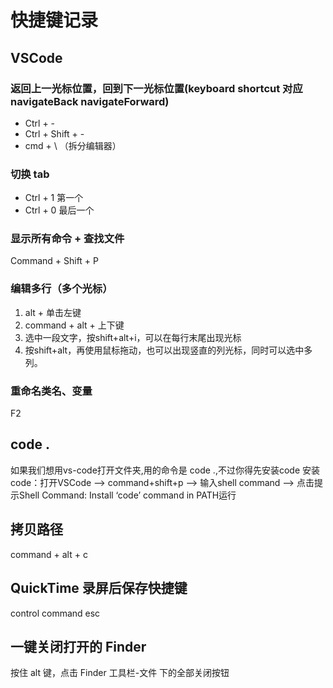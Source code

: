 # 快捷键记录
## VSCode
### 返回上一光标位置，回到下一光标位置(keyboard shortcut 对应 navigateBack navigateForward)
* Ctrl + -
* Ctrl + Shift + -
* cmd + \ （拆分编辑器）
### 切换 tab
* Ctrl + 1 第一个
* Ctrl + 0 最后一个

### 显示所有命令 + 查找文件
Command + Shift + P

### 编辑多行（多个光标）
1. alt + 单击左键
2. command + alt + 上下键
3. 选中一段文字，按shift+alt+i，可以在每行末尾出现光标
4. 按shift+alt，再使用鼠标拖动，也可以出现竖直的列光标，同时可以选中多列。

### 重命名类名、变量
F2
## code .
如果我们想用vs-code打开文件夹,用的命令是 code .,不过你得先安装code
安装code：打开VSCode –> command+shift+p –> 输入shell command –> 点击提示Shell Command: Install ‘code’ command in PATH运行

## 拷贝路径
command + alt + c

## QuickTime 录屏后保存快捷键 
control command esc

## 一键关闭打开的 Finder
按住 alt 键，点击 Finder 工具栏-文件 下的全部关闭按钮
